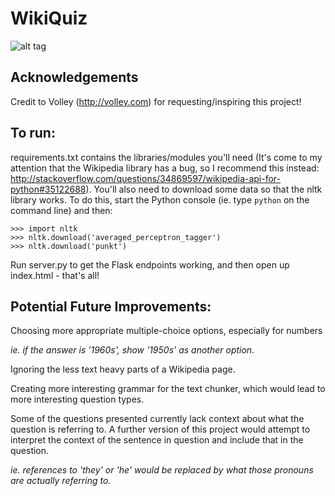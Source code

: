 # WikiQuiz

![alt tag](http://i.imgur.com/Bx7l18S.png)

## Acknowledgements
Credit to Volley (http://volley.com) for requesting/inspiring this project!

## To run:
requirements.txt contains the libraries/modules you'll need (It's come to my attention that the Wikipedia library has a bug, so I recommend this instead: http://stackoverflow.com/questions/34869597/wikipedia-api-for-python#35122688). You'll also need to download some data so that the nltk library works. To do this, start the Python console (ie. type `python` on the command line) and then: 

    >>> import nltk
    >>> nltk.download('averaged_perceptron_tagger')
    >>> nltk.download('punkt')

Run server.py to get the Flask endpoints working, and then open up index.html - that's all!

## Potential Future Improvements:
Choosing more appropriate multiple-choice options, especially for numbers 

_ie. if the answer is '1960s', show '1950s' as another option._

Ignoring the less text heavy parts of a Wikipedia page.

Creating more interesting grammar for the text chunker, which would lead to more interesting question types.

Some of the questions presented currently lack context about what the question is referring to. A further version of this project would attempt to interpret the context of the sentence in question and include that in the question.

_ie. references to 'they' or 'he' would be replaced by what those pronouns are actually referring to._



